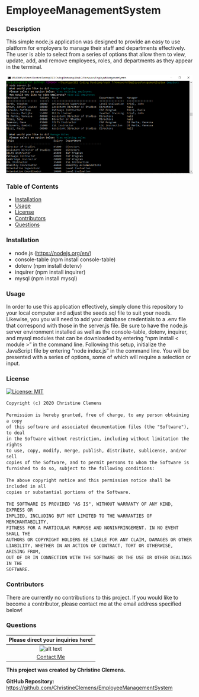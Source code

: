 # EmployeeManagementSystem

### Description
This simple node.js application was designed to provide an easy to use platform for employers to manage their staff and departments effectively. The user is able to select from a series of options that allow them to view, update, add, and remove employees, roles, and departments as they appear in the terminal. 

![alt text](https://github.com/ChristineClemens/EmployeeManagementSystem/blob/master/assets/EmployeeManagementSystem.PNG)

### Table of Contents
- [Installation](#Installation) 
- [Usage](#Usage) 
- [License](#License) 
- [Contributors](#Contributors) 
- [Questions](#Questions) 

### Installation
- node.js (https://nodejs.org/en/)
- console-table (npm install console-table)
- dotenv (npm install dotenv)
- inquirer (npm install inquirer)
- mysql (npm install mysql)

### Usage
In order to use this application effectively, simply clone this repository to your local computer and adjust the seeds.sql file to suit your needs. Likewise, you you will need to add your database credentials to a .env file that correspond with those in the server.js file. Be sure to have the node.js server environment installed as well as the console-table, dotenv, inquirer, and mysql modules that can be downloaded by entering “npm install < module >” in the command line. Following this setup, initialize the JavaScript file by entering “node index.js” in the command line. You will be presented with a series of options, some of which will require a selection or input. 

### License
[![License: MIT](https://img.shields.io/badge/License-MIT-yellow.svg)](https://opensource.org/licenses/MIT)

    Copyright (c) 2020 Christine Clemens

    Permission is hereby granted, free of charge, to any person obtaining a copy
    of this software and associated documentation files (the "Software"), to deal
    in the Software without restriction, including without limitation the rights
    to use, copy, modify, merge, publish, distribute, sublicense, and/or sell
    copies of the Software, and to permit persons to whom the Software is
    furnished to do so, subject to the following conditions:

    The above copyright notice and this permission notice shall be included in all
    copies or substantial portions of the Software.

    THE SOFTWARE IS PROVIDED "AS IS", WITHOUT WARRANTY OF ANY KIND, EXPRESS OR
    IMPLIED, INCLUDING BUT NOT LIMITED TO THE WARRANTIES OF MERCHANTABILITY,
    FITNESS FOR A PARTICULAR PURPOSE AND NONINFRINGEMENT. IN NO EVENT SHALL THE
    AUTHORS OR COPYRIGHT HOLDERS BE LIABLE FOR ANY CLAIM, DAMAGES OR OTHER
    LIABILITY, WHETHER IN AN ACTION OF CONTRACT, TORT OR OTHERWISE, ARISING FROM,
    OUT OF OR IN CONNECTION WITH THE SOFTWARE OR THE USE OR OTHER DEALINGS IN THE
    SOFTWARE.
### Contributors
There are currently no contributions to this project. If you would like to become a contributor, please contact me at the email address specified below!

### Questions
| Please direct your inquiries here! |
| :---: |
| ![alt text](https://avatars2.githubusercontent.com/u/64107231?v=4 "Github Profile Picture") |
| <a href= "christineclemens.tesol@gmail.com" target="_blank">Contact Me</a> |
**This project was created by Christine Clemens.**     

**GitHub Repository:** https://github.com/ChristineClemens/EmployeeManagementSystem
